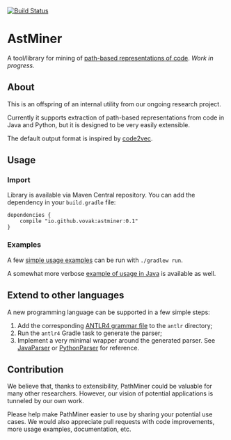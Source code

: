 [![Build Status](https://travis-ci.org/vovak/pbr-lib.svg?branch=master)](https://travis-ci.org/vovak/pbr-lib)

# AstMiner
A tool/library for mining of [path-based representations of code](https://arxiv.org/pdf/1803.09544.pdf).
*Work in progress.*

## About
This is an offspring of an internal utility from our ongoing research project.

Currently it supports extraction of path-based representations from code in Java and Python, but it is designed to be very easily extensible. 

The default output format is inspired by [code2vec](https://github.com/tech-srl/code2vec).

## Usage

### Import

Library is available via Maven Central repository. You can add the dependency in your `build.gradle` file:

```
dependencies {
    compile "io.github.vovak:astminer:0.1"
}
```

### Examples

A few [simple usage examples](https://github.com/vovak/pathminer/tree/master/src/main/kotlin/miningtool/examples) can be run with `./gradlew run`. 

A somewhat more verbose [example of usage in Java](https://github.com/vovak/pathminer/blob/master/src/main/java/miningtool/examples/AllJavaFiles.java) is available as well.

## Extend to other languages

A new programming language can be supported in a few simple steps:
1. Add the corresponding [ANTLR4 grammar file](https://github.com/antlr/grammars-v4) to the `antlr` directory;
2. Run the `antlr4` Gradle task to generate the parser;
3. Implement a very minimal wrapper around the generated parser.
See [JavaParser](https://github.com/vovak/pathminer/blob/master/src/main/kotlin/miningtool/parse/antlr/java/JavaParser.kt) or [PythonParser](https://github.com/vovak/pathminer/blob/master/src/main/kotlin/miningtool/parse/antlr/python/PythonParser.kt) for reference.

## Contribution
We believe that, thanks to extensibility, PathMiner could be valuable for many other researchers. 
However, our vision of potential applications is tunneled by our own work. 

Please help make PathMiner easier to use by sharing your potential use cases. 
We would also appreciate pull requests with code improvements, more usage examples, documentation, etc. 

